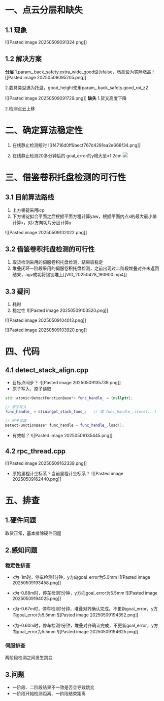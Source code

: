 
# 一、点云分层和缺失
## 1.1 现象

![[Pasted image 20250509091324.png]]

## 1.2 解决方案

**分层**
1.param_.back_safety.extra_wide_good设为false，墩高设为实际墩高
![[Pasted image 20250509095205.png]]

2.载具类型选为托盘，good_height使用param_.back_safety.good_roi_z2

![[Pasted image 20250509091729.png]]
**缺失**
1.货叉高度下降

2.检测点云上移



# 二、确定算法稳定性
1. 在线静止检测短时
![[f4716d0ff9aecf767d4281ea2e668f34.png]]


2. 在线静止检测20多分钟后的 goal_error的y增大至±1.2cm
![](https://static.dingtalk.com/media/lQLPJxoE_KvWLefNA2rNBkawD5W5rNr9k9QH_SewfpthAA_1606_874.png)



# 三、借鉴卷积托盘检测的可行性

## 3.1 目前算法路线
1. 上方锡锭采用icp
2. 下方锡锭拟合平面之后根据平面方程计算yaw，根据平面内点x的最大最小值计算x，对z方向切片分层计算y

![[Pasted image 20250509102022.png]]

## 3.2 借鉴卷积托盘检测的可行性
1. 取货检测采用的伺服卷积托盘检测，结果较稳定
2. 堆叠闭环一阶段采用的伺服卷积托盘检测，之前出现过二阶段堆叠对齐未返回结果，agv成功将锡锭堆上[[VID_20250428_190900.mp4]]


## 3.3 疑问 
1. 耗时
2. 稳定性
![[Pasted image 20250509103520.png]]

![[Pasted image 20250509104013.png]]

![[Pasted image 20250509103920.png]]



# 四、代码
## 4.1 detect_stack_align.cpp

- 目标点同步？
![[Pasted image 20250509135739.png]]
- 原子写入、原子读取
```cpp
std::atomic<DetectFunctionBase*> func_handle_ = {nullptr};

// 原子写入
func_handle_ = &tiningot_stack_func_;   // 或 func_handle_.store(...)

// 原子读取
DetectFunctionBase* func_handle = func_handle_.load();

```
- 有效帧？
![[Pasted image 20250509135445.png]]


## 4.2 rpc_thread.cpp
![[Pasted image 20250509162339.png]]
- 原始里程计坐标系？当前里程计坐标系？
![[Pasted image 20250509162440.png]]



# 五、排查
## 1.硬件问题
取货正常，基本排除硬件问题

## 2.感知问题

### 稳定性排查
- x为-1m时，停车检测1分钟，y方向goal_error为5.0mm
![[Pasted image 20250509193458.png]]
- x为-0.88m时，停车检测1分钟，y方向goal_error为5.5mm
![[Pasted image 20250509194025.png]]

- x为-0.67m时，停车检测1分钟，堆叠对齐确认完成，不更新goal_error，y方向goal_error为5.5mm
![[Pasted image 20250509194352.png]]

- x为-0.60m时，停车检测1分钟，堆叠对齐确认完成，不更新goal_error，y方向goal_error为5.5mm
![[Pasted image 20250509194625.png]]
### 伺服排查
两阶段检测之间发生跳变



## 3.问题
- 一阶段、二阶段结果不一致是否会导致跳变
- 一阶段开始检测距离、一阶段结束距离






